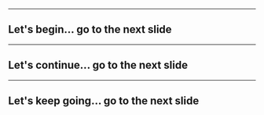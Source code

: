 ------
<!-- .slide: data-state="xrslide xrmap1" style="text-align: left;" -->

<h2>Let's begin... go to the next slide</h2>

------
<!-- .slide: data-state="xrslide" style="text-align: left;" -->

<h2>Let's continue... go to the next slide</h2>

------
<!-- .slide: data-state="xrslide" style="text-align: left;" -->

<h2>Let's keep going... go to the next slide</h2>